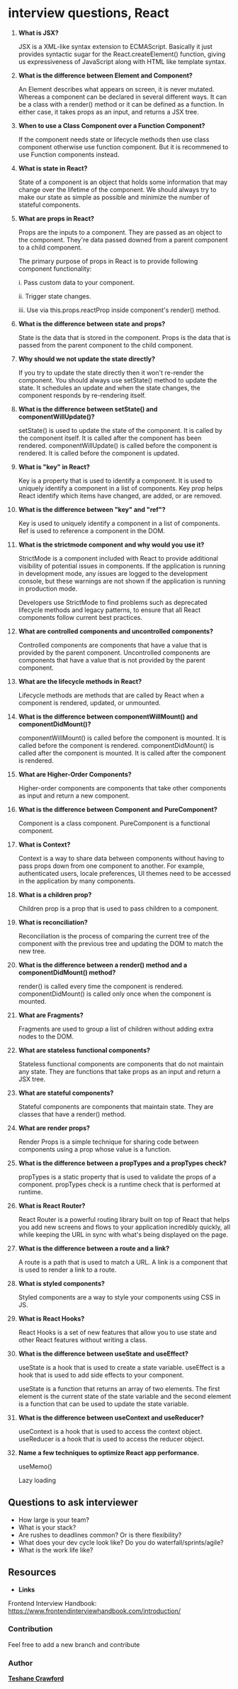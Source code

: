 # interview questions, React

1. **What is JSX?**

    JSX is a XML-like syntax extension to ECMAScript. Basically it just provides syntactic sugar for the React.createElement() function, giving us expressiveness of JavaScript along with HTML like template syntax.

2. **What is the difference between Element and Component?**

    An Element describes what appears on screen, it is never mutated. Whereas a component can be declared in several different ways. It can be a class with a render() method or it can be defined as a function. In either case, it takes props as an input, and returns a JSX tree.

3. **When to use a Class Component over a Function Component?**

    If the component needs state or lifecycle methods then use class component otherwise use function component. But it is recommened to use Function components instead.

4. **What is state in React?**

    State of a component is an object that holds some information that may change over the lifetime of the component. We should always try to make our state as simple as possible and minimize the number of stateful components.

5. **What are props in React?**

    Props are the inputs to a component. They are passed as an object to the component. They're data passed downed from a parent component to a child component.

    The primary purpose of props in React is to provide following component functionality:

    i. Pass custom data to your component.

    ii. Trigger state changes.

    iii. Use via this.props.reactProp inside component's render() method.

6. **What is the difference between state and props?**

    State is the data that is stored in the component. Props is the data that is passed from the parent component to the child component.

7. **Why should we not update the state directly?**

    If you try to update the state directly then it won't re-render the component. You should always use setState() method to update the state. It schedules an update and when the state changes, the component responds by re-rendering itself.

8. **What is the difference between setState() and componentWillUpdate()?**

    setState() is used to update the state of the component. It is called by the component itself. It is called after the component has been rendered.
    componentWillUpdate() is called before the component is rendered. It is called before the component is updated.

9. **What is "key" in React?**

    Key is a property that is used to identify a component. It is used to uniquely identify a component in a list of components. Key prop helps React identify which items have changed, are added, or are removed.

10. **What is the difference between "key" and "ref"?**

    Key is used to uniquely identify a component in a list of components. Ref is used to reference a component in the DOM.

11. **What is the strictmode component and why would you use it?**

    StrictMode is a component included with React to provide additional visibility of potential issues in components. If the application is running in development mode, any issues are logged to the development console, but these warnings are not shown if the application is running in production mode.

    Developers use StrictMode to find problems such as deprecated lifecycle methods and legacy patterns, to ensure that all React components follow current best practices.

12. **What are controlled components and uncontrolled components?**

    Controlled components are components that have a value that is provided by the parent component. Uncontrolled components are components that have a value that is not provided by the parent component.

13. **What are the lifecycle methods in React?**

    Lifecycle methods are methods that are called by React when a component is rendered, updated, or unmounted.

14. **What is the difference between componentWillMount() and componentDidMount()?**

    componentWillMount() is called before the component is mounted. It is called before the component is rendered.
    componentDidMount() is called after the component is mounted. It is called after the component is rendered.

15. **What are Higher-Order Components?**

    Higher-order components are components that take other components as input and return a new component.

16. **What is the difference between Component and PureComponent?**

    Component is a class component. PureComponent is a functional component.

17. **What is Context?**

    Context is a way to share data between components without having to pass props down from one component to another. For example, authenticated users, locale preferences, UI themes need to be accessed in the application by many components.

18. **What is a children prop?**

    Children prop is a prop that is used to pass children to a component.

19. **What is reconciliation?**

    Reconciliation is the process of comparing the current tree of the component with the previous tree and updating the DOM to match the new tree.

20. **What is the difference between a render() method and a componentDidMount() method?**

    render() is called every time the component is rendered. componentDidMount() is called only once when the component is mounted.

21. **What are Fragments?**

    Fragments are used to group a list of children without adding extra nodes to the DOM.

22. **What are stateless functional components?**

    Stateless functional components are components that do not maintain any state. They are functions that take props as an input and return a JSX tree.

23. **What are stateful components?**

    Stateful components are components that maintain state. They are classes that have a render() method.

24. **What are render props?**

    Render Props is a simple technique for sharing code between components using a prop whose value is a function.

25. **What is the difference between a propTypes and a propTypes check?**

    propTypes is a static property that is used to validate the props of a component. propTypes check is a runtime check that is performed at runtime.

26. **What is React Router?**

    React Router is a powerful routing library built on top of React that helps you add new screens and flows to your application incredibly quickly, all while keeping the URL in sync with what's being displayed on the page.

27. **What is the difference between a route and a link?**

    A route is a path that is used to match a URL. A link is a component that is used to render a link to a route.

28. **What is styled components?**

    Styled components are a way to style your components using CSS in JS.

29. **What is React Hooks?**

    React Hooks is a set of new features that allow you to use state and other React features without writing a class.

30. **What is the difference between useState and useEffect?**

    useState is a hook that is used to create a state variable. useEffect is a hook that is used to add side effects to your component.

    useState is a function that returns an array of two elements. The first element is the current state of the state variable and the second element is a function that can be used to update the state variable.

31. **What is the difference between useContext and useReducer?**

    useContext is a hook that is used to access the context object. useReducer is a hook that is used to access the reducer object.

32. **Name a few techniques to optimize React app performance.**

    useMemo()

    Lazy loading

## Questions to ask interviewer

- How large is your team?
- What is your stack?
- Are rushes to deadlines common? Or is there flexibility?
- What does your dev cycle look like? Do you do waterfall/sprints/agile?
- What is the work life like?

## Resources

- **Links**

Frontend Interview Handbook: <https://www.frontendinterviewhandbook.com/introduction/>

### Contribution

Feel free to add a new branch and contribute

### Author

[**Teshane Crawford**](https://github.com/TeshaneCrawford)

